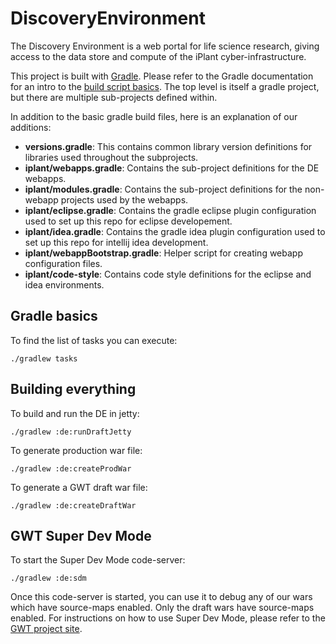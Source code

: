 # DiscoveryEnvironment
The Discovery Environment is a web portal for life science research, giving access to the 
data store and compute of the iPlant cyber-infrastructure.

This project is built with [Gradle](http://www.gradle.org/). Please refer to the Gradle documentation for an intro to the [build script basics](http://www.gradle.org/docs/current/userguide/tutorial_using_tasks.html).
The top level is itself a gradle project, but there are multiple sub-projects defined within.

In addition to the basic gradle build files, here is an explanation of our additions:

* __versions.gradle__: This contains common library version definitions for libraries used throughout the subprojects.
* __iplant/webapps.gradle__: Contains the sub-project definitions for the DE webapps.
* __iplant/modules.gradle__: Contains the sub-project definitions for the non-webapp projects used by the webapps.
* __iplant/eclipse.gradle__: Contains the gradle eclipse plugin configuration used to set up this repo for eclipse developement.
* __iplant/idea.gradle__: Contains the gradle idea plugin configuration used to set up this repo for intellij idea development.
* __iplant/webappBootstrap.gradle__: Helper script for creating webapp configuration files.
* __iplant/code-style__: Contains code style definitions for the eclipse and idea environments.

## Gradle basics

To find the list of tasks you can execute:

    ./gradlew tasks
    
## Building everything

To build and run the DE in jetty:

    ./gradlew :de:runDraftJetty
    
To generate production war file:

    ./gradlew :de:createProdWar
    
To generate a GWT draft war file:

    ./gradlew :de:createDraftWar
    
    
## GWT Super Dev Mode

To start the Super Dev Mode code-server:

    ./gradlew :de:sdm
    
Once this code-server is started, you can use it to debug any of our wars which have source-maps enabled. Only the draft wars have source-maps enabled. For instructions on how to use Super Dev Mode, please refer to the [GWT project site](http://www.gwtproject.org/articles/superdevmode.html).


